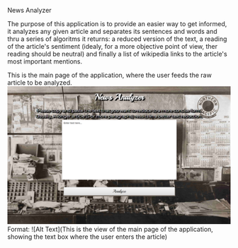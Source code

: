 News Analyzer

The purpose of this application is to provide an easier way to get informed, it analyzes any given article and separates
its sentences and words and thru a series of algoritms it returns: a reduced version of the text, a reading of the article's
sentiment (idealy, for a more objective point of view, ther reading should be neutral) and finally a list of wikipedia links
to the article's most important mentions.

This is the main page of the application, where the user feeds the raw article to be analyzed.
![Main Page](/media/img/newsanalyzermain.png)
Format: ![Alt Text](This is the view of the main page of the application, showing the text box where the user enters the article)
